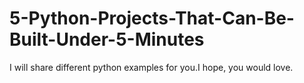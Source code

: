 # 5-Python-Projects-That-Can-Be-Built-Under-5-Minutes

I will share different python examples for you.I hope, you would love. 

